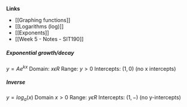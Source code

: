 **Links**
- [[Graphing functions]] 
- [[Logarithms (log)]] 
- [[Exponents]] 
- [[Week 5 - Notes - SIT190]] 

##### Exponential growth/decay
$y = Ae^{kx}$
Domain: $x \epsilon R$
Range: $y > 0$
Intercepts: $(1, 0)$ (no x intercepts)
##### Inverse
$y = log_{a}(x)$
Domain $x > 0$
Range: $y \epsilon R$
Intercepts: $(1, -)$ (no y-intercepts)